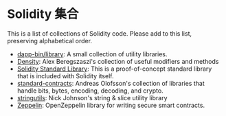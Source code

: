 # Solidity 集合

This is a list of collections of Solidity code. Please add to this list, preserving alphabetical order.

* [dapp-bin/library](https://github.com/ethereum/dapp-bin/tree/master/library): A small collection of utility libraries.
* [Density](https://github.com/axic/density): Alex Beregszaszi's collection of useful modifiers and methods
* [Solidity Standard Library](https://github.com/ethereum/wiki/wiki/Solidity-standard-library): This is a proof-of-concept standard library that is included with Solidity itself.
* [standard-contracts](https://github.com/androlo/standard-contracts/): Andreas Olofsson's collection of libraries that handle bits, bytes, encoding, decoding, and crypto.
* [stringutils](https://github.com/Arachnid/solidity-stringutils): Nick Johnson's string & slice utility library
* [Zeppelin](https://github.com/OpenZeppelin/zeppelin-solidity): OpenZeppelin library for writing secure smart contracts.